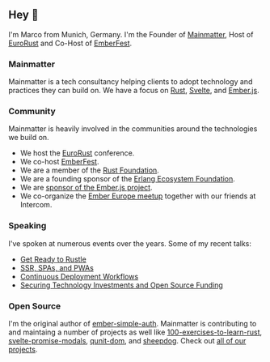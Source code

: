 ## Hey 👋

I'm Marco from Munich, Germany. I'm the Founder of [Mainmatter](https://mainmatter.com), Host of [EuroRust](https://eurorust.eu) and Co-Host of [EmberFest](https://emberfest.eu).

### Mainmatter

Mainmatter is a tech consultancy helping clients to adopt technology and practices they can build on. We have a focus on [Rust](https://github.com/topics/rust), [Svelte](https://github.com/topics/svelte), and [Ember.js](https://github.com/topics/emberjs).

### Community

Mainmatter is heavily involved in the communities around the technologies we build on.

* We host the [EuroRust](https://eurorust.eu) conference.
* We co-host [EmberFest](https://emberfest.eu).
* We are a member of the [Rust Foundation](https://foundation.rust-lang.org).
* We are a founding sponsor of the [Erlang Ecosystem Foundation](https://erlef.org/sponsors).
* We are [sponsor of the Ember.js project](https://emberjs.com/sponsors/).
* We co-organize the [Ember Europe meetup](https://embereurope.org) together with our friends at Intercom.

### Speaking

I've spoken at numerous events over the years. Some of my recent talks:

* [Get Ready to Rustle](https://youtube.com/watch?v=tjqQMpXdot0)
* [SSR, SPAs, and PWAs](https://youtube.com/watch?v=1h3PugRA-xM)
* [Continuous Deployment Workflows](https://youtube.com/watch?v=eJ_fERgo7cc)
* [Securing Technology Investments and Open Source Funding](https://youtube.com/watch?v=QMUm6UOoNRs)

### Open Source

I'm the original author of [ember-simple-auth](https://github.com/mainmatter/ember-simple-auth). Mainmatter is contributing to and maintaing a number of projects as well like [100-exercises-to-learn-rust](https://github.com/mainmatter/100-exercises-to-learn-rust), [svelte-promise-modals](https://github.com/mainmatter/svelte-promise-modals), [qunit-dom](https://github.com/mainmatter/qunit-dom), and [sheepdog](https://github.com/mainmatter/sheepdog). Check out [all of our projects](https://github.com/orgs/mainmatter/repositories).
